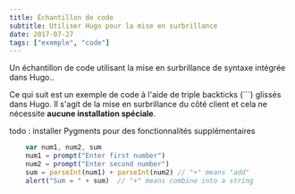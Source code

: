 ```yaml
---
title: Échantillon de code
subtitle: Utiliser Hugo pour la mise en surbrillance
date: 2017-07-27
tags: ["exemple", "code"]
---
```


Un échantillon de code utilisant la mise en surbrillance de syntaxe intégrée dans Hugo..

<!--more-->

Ce qui suit est un exemple de code à l'aide de  triple backticks (```) glissés dans Hugo. Il s'agit de la mise en surbrillance du côté client et cela ne nécessite **aucune installation spéciale**. 

todo : installer Pygments pour des fonctionnalités supplémentaires 


```javascript
    var num1, num2, sum
    num1 = prompt("Enter first number")
    num2 = prompt("Enter second number")
    sum = parseInt(num1) + parseInt(num2) // "+" means "add"
    alert("Sum = " + sum)  // "+" means combine into a string
```

<!--

Voici un exemple de code en utilisant le code abrégé "en surbrillance" fourni dans Hugo. Il s'agit de la mise en surbrillance du côté serveur et cela nécessite que Python et Pygments soient installés.

{{< highlight javascript >}}
    var num1, num2, sum
    num1 = prompt("Enter first number")
    num2 = prompt("Enter second number")
    sum = parseInt(num1) + parseInt(num2) // "+" means "add"
    alert("Sum = " + sum)  // "+" means combine into a string
{{</ highlight >}}


Et voici le même code avec les numéros de ligne :

{{< highlight javascript "linenos=inline">}}
    var num1, num2, sum
    num1 = prompt("Enter first number")
    num2 = prompt("Enter second number")
    sum = parseInt(num1) + parseInt(num2) // "+" means "add"
    alert("Sum = " + sum)  // "+" means combine into a string
{{</ highlight >}}

-->
